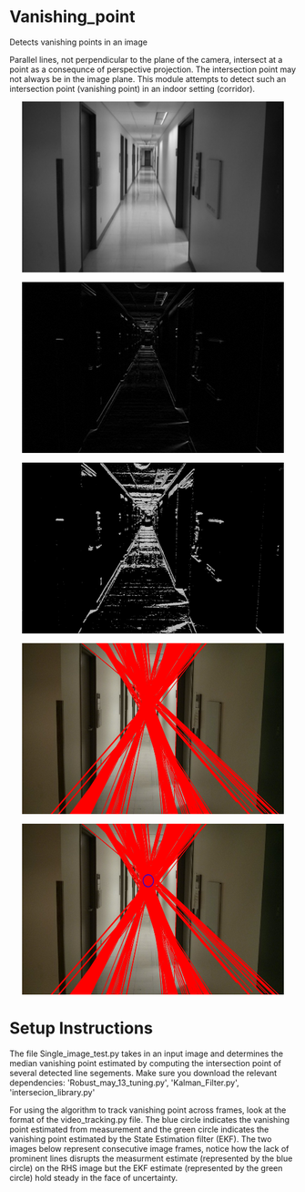 # Vanishing_point
Detects vanishing points in an image

Parallel lines, not perpendicular to the plane of the camera, intersect at a point as a consequnce of perspective projection. 
The intersection point may not always be in the image plane. This module attempts to detect such an intersection point (vanishing point) 
in an indoor setting (corridor).

<p align="center">
  <img width="460" height="300" src="./img_pipeline_1.jpg">
</p>
<p align="center">
  <img width="460" height="300" src="./img_pipeline_2.jpg">
</p>
<p align="center">
  <img width="460" height="300" src="./img_pipeline_3.jpg">
</p>
<p align="center">
  <img width="460" height="300" src="./img_pipeline_4.jpg">
</p>
<p align="center">
  <img width="460" height="300" src="./img_pipeline_5.jpg">
</p>

# Setup Instructions
The file Single_image_test.py takes in an input image and determines the median vanishing point estimated by computing the intersection point of several detected line segements. Make sure you download the relevant dependencies: 'Robust_may_13_tuning.py', 'Kalman_Filter.py', 'intersecion_library.py'

For using the algorithm to track vanishing point across frames, look at the format of the video_tracking.py file. The blue circle indicates the vanishing point estimated from measurement and the green circle indicates the vanishing point estimated by the State Estimation filter (EKF). The two images below represent consecutive image frames, notice how the lack of prominent lines disrupts the measurment estimate (represented by the blue circle) on the RHS image but the EKF estimate (represented by the green circle) hold steady in the face of uncertainty.


